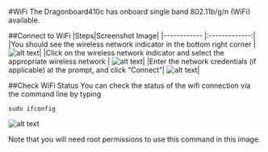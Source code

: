 #WiFi
The Dragonboard410c has onboard single band 802.11b/g/n (WiFi) available.

##Connect to WiFi
|Steps|Screenshot Image|
|------------ |:-------------:|
|You should see the wireless network indicator in the bottom right corner | ![alt text](https://github.com/mvartani76/iot-detroit-jan2017/blob/master/Images/linaro-wifi-indicator-toolbar.png "WiFi Indicator Toolbar")|
|Click on the wireless network indicator and select the appropriate wireless network | ![alt text](https://github.com/mvartani76/iot-detroit-jan2017/blob/master/Images/linaro-wifi-networks.png "Available WiFi Networks")|
|Enter the network credentials (if applicable) at the prompt, and click “Connect”| ![alt text](https://github.com/mvartani76/iot-detroit-jan2017/blob/master/Images/linaro-wifi-authentication.png "Enter WiFi Credentials")|

##Check WiFi Status
You can check the status of the wifi connection via the command line by typing
```
sudo ifconfig
```
![alt text](https://github.com/mvartani76/iot-detroit-jan2017/blob/master/Images/wifi_status.png "Checking WiFi Status on the Dragonboard")

Note that you will need root permissions to use this command in this image.

